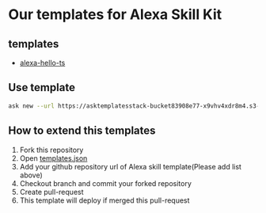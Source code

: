 # Our templates for Alexa Skill Kit

## templates

* [alexa-hello-ts](https://github.com/ufoo68/alexa-hello-ts)

## Use template

```bash
ask new --url https://asktemplatesstack-bucket83908e77-x9vhv4xdr8m4.s3-ap-northeast-1.amazonaws.com/templates.json
```

## How to extend this templates

1. Fork this repository
2. Open [templates.json](./assets/templates.json)
3. Add your github repository url of Alexa skill template(Please add list above)
4. Checkout branch and commit your forked repository
5. Create pull-request
6. This template will deploy if merged this pull-request
